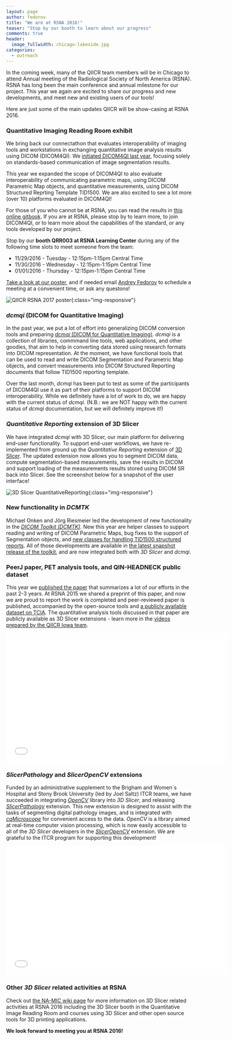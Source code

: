 ```yaml
---
layout: page
author: fedorov
title: "We are at RSNA 2016!"
teaser: "Stop by our booth to learn about our progress"
comments: true
header:
  image_fullwidth: chicago-lakeside.jpg
categories:
  - outreach
---
```


In the coming week, many of the QIICR team members will be in Chicago to attend
Annual meeting of the Radiological Society of North America (RSNA). RSNA has long
been the main conference and annual milestone for our project. This year we again are
excited to share our progress and new developments, and meet new and existing users
of our tools!

Here are just some of the main updates QIICR will be show-casing at RSNA 2016.

### Quantitative Imaging Reading Room exhibit

We bring back our connectathon
that evaluates interoperability of imaging tools and workstations in exchanging
quantitative image analysis results using DICOM (DICOM4QI). We [initiated DICOM4QI
last year][1], focusing solely on standards-based communication of image segmentation results.

This year we expanded the scope of DICOM4QI to also evaluate interoperability of
communicating parametric maps, using DICOM Parametric Map objects, and quantitative
measurements, using DICOM Structured Reprting Template TID1500. We are also excited
to see a lot more (over 10) platforms evaluated in DICOM4QI!

For those of you who cannot be at RSNA, you can read the results in [this online gitbook][2].
If you are at RSNA, please stop by to learn more, to join DICOM4QI, or to learn more about
the capabilities of the standard, or any tools developed by our project.

Stop by our **booth QRR003 at RSNA Learning Center**
during any of the following time slots to meet someone from the team:

* 11/29/2016 - Tuesday - 12:15pm-1:15pm Central Time
* 11/30/2016 - Wednesday - 12:15pm-1:15pm Central Time
* 01/01/2016 - Thursday - 12:15pm-1:15pm Central Time

[Take a look at our poster][8], and if needed email [Andrey Fedorov][3] to schedule a meeting at
a convenient time, or ask any questons!

![QIICR RSNA 2017 poster](https://raw.githubusercontent.com/QIICR/rsna2016-qirr-dicom4qi/master/images/QIICR-RSNA2016-poster.jpg){:class="img-responsive"}

### *dcmqi* (DICOM for Quantitative Imaging)

In the past year, we put a lot of effort into generalizing DICOM conversion tools and
preparing [*dcmqi* (DICOM for Quantitative Imaging)][4]. *dcmqi* is a collection of libraries,
commmand line tools, web applications, and other goodies, that aim to help in converting
data stored using research formats into DICOM representation. At the moment, we have functional
tools that can be used to read and write DICOM Segmentation and Parametric Map objects, and convert
measurements into DICOM Structured Reporting documents that follow TID1500 reporting template.

Over the last month, *dcmqi* has been put to test as some of the participants of DICOM4QI use it
as part of their platforms to support DICOM interoperability. While we definitely have a lot of work to
do, we are happy with the current status of *dcmqi*. (N.B.: we are NOT happy with the current status of
  *dcmqi* documentation, but we will definitely improve it!)

### *Quantitative Reporting* extension of 3D Slicer

We have integrated *dcmqi* with 3D Slicer, our main platform for delivering end-user functionality.
To support end-user workflows, we have re-implemented from ground up the *Quantitative Reporting* extension
of [3D Slicer][9]. The updated extension now allows you to segment DICOM data, compute segmentation-based
measurements, save the results in DICOM and support loading of the measurements results stored using DICOM SR
back into Slicer. See the screenshot below for a snapshot of the user interface!

![3D Slicer QuantitativeReporting](https://www.slicer.org/w/images/f/fe/QuantitativeReporting-screenshot.jpg){:class="img-responsive"}

### New functionality in *DCMTK*

Michael Onken and Jörg Riesmeier led the development of new functionality in the [*DICOM Toolkit (DCMTK)*][10].
New this year are helper classes to support reading and writing of DICOM Parametric Maps, bug fixes to the support
of Segmentation objects, and [new classes for handling TID1500 structured reports][12]. All of those developments
are available in [the latest snapshot release of the toolkit][11], and are now integrated both with *3D Slicer* and *dcmqi*.

### PeerJ paper, PET analysis tools, and QIN-HEADNECK public dataset

This year we [published the paper][5] that summarizes a lot of our efforts in the past 2-3 years. At RSNA 2015
we shared a preprint of this paper, and now we are proud to report the work is completed and peer-reviewed
paper is published, accompanied by the open-source tools and [a publicly available dataset on TCIA][6]. The
quantitative analysis tools discussed in that paper are publicly available as 3D Slicer extensions - learn
more in the [videos prepared by the QIICR Iowa team][7].

<iframe width='600' height='350' src='//www.youtube.com/embed/_JXxFSa_vzc' frameborder='0' allowfullscreen></iframe>

### *SlicerPathology* and *SlicerOpenCV* extensions

Funded by an administrative supplement to the Brigham and Women`s Hospital and Stony
Brook University (led by Joel Saltz) ITCR teams, we have succeeded in integrating [*OpenCV*][13] library into
*3D Slicer*, and releasing [*SlicerPathology*][15] extension. This new extension is designed
to assist with the tasks of segmenting digital pathology images, and is integrated with
[*caMicroscope*][14] for convenient access to the data. *OpenCV* is a library aimed at real-time
computer vision processing, which is now easily accessible to all of the *3D Slicer* developers
in the [*SlicerOpenCV*][16] extension.
We are grateful to the ITCR program for supporting this development!

<iframe width='600' height='350' src='//www.youtube.com/embed/n6RtJoU9nGQ' frameborder='0' allowfullscreen></iframe>

### Other *3D Slicer* related activities at RSNA

Check out [the NA-MIC wiki page][17] for more information on 3D Slicer related activities at RSNA 2016 including
the 3D Slicer booth in the Quantitative Image Reading Room and courses using 3D Slicer and other open source
tools for 3D printing applications.

**We look forward to meeting you at RSNA 2016!**

[1]: https://dx.doi.org/10.6084/m9.figshare.1619877.v1
[2]: https://fedorov.gitbooks.io/rsna2016-qirr-dicom4qi/content/
[3]: https://fedorov.github.io
[4]: https://github.com/qiicr/dcmqi
[5]: https://peerj.com/articles/2057/
[6]: https://wiki.cancerimagingarchive.net/display/Public/QIN-HEADNECK
[7]: http://qin.iibi.uiowa.edu
[8]: https://goo.gl/h5WDzz
[9]: http://slicer.org
[10]: http://dcmtk.org
[11]: https://blog.jriesmeier.com/2016/11/17th-dcmtk-snapshot-361/
[12]: https://blog.jriesmeier.com/2016/02/dicom-structured-reporting-revisited/
[13]: http://opencv.org
[14]: http://imaging.cci.emory.edu/phone/
[15]: wiki.slicer.org/slicerWiki/index.php/Documentation/Nightly/Extensions/SlicerPathology
[16]: https://www.slicer.org/wiki/Documentation/Nightly/Extensions/SlicerOpenCV
[17]: https://www.na-mic.org/Wiki/index.php/RSNA_2016
